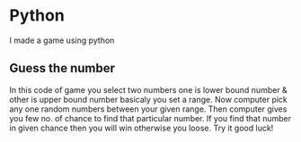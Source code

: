 # Python
I made a game using python
<br>
<h2>Guess the number</h2>
In this code of game you select two numbers one is lower bound number & other is upper bound number basicaly you set a range.
Now computer pick any one random numbers between your given range.
Then computer gives you few no. of chance to find that particular number.
If you find that number in given chance then you will win otherwise you loose.
Try it good luck!
